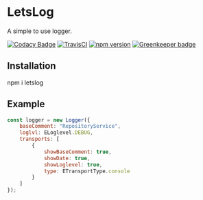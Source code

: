 # LetsLog

A simple to use logger.

[![Codacy Badge](https://api.codacy.com/project/badge/Grade/338f5ab29cdf45e09d655dd2e2c0d89b)](https://app.codacy.com/app/thomas_haenig/letslog?utm_source=github.com&utm_medium=referral&utm_content=tFury/letslog&utm_campaign=badger)
[![TravisCI](https://travis-ci.org/tFury/letslog.svg?branch=master)](https://travis-ci.org/tFury/letslog)
[![npm version](https://badge.fury.io/js/letslog.svg)](https://www.npmjs.com/package/letslog)
[![Greenkeeper badge](https://badges.greenkeeper.io/tFury/letslog.svg)](https://greenkeeper.io/)

## Installation
npm i letslog

## Example 

```javascript
const logger = new Logger({
    baseComment: "RepositoryService",
    loglvl: ELoglevel.DEBUG,
    transports: [
        {
            showBaseComment: true,
            showDate: true,
            showLoglevel: true,
            type: ETransportType.console
        }
    ]
});
```
